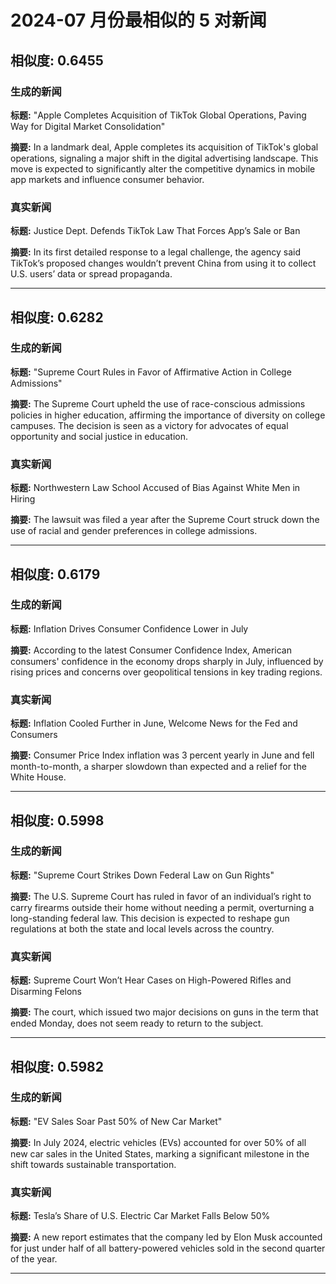 # 2024-07 月份最相似的 5 对新闻

## 相似度: 0.6455

### 生成的新闻
**标题:** "Apple Completes Acquisition of TikTok Global Operations, Paving Way for Digital Market Consolidation"

**摘要:** In a landmark deal, Apple completes its acquisition of TikTok's global operations, signaling a major shift in the digital advertising landscape. This move is expected to significantly alter the competitive dynamics in mobile app markets and influence consumer behavior.

### 真实新闻
**标题:** Justice Dept. Defends TikTok Law That Forces App’s Sale or Ban

**摘要:** In its first detailed response to a legal challenge, the agency said TikTok’s proposed changes wouldn’t prevent China from using it to collect U.S. users’ data or spread propaganda.

---

## 相似度: 0.6282

### 生成的新闻
**标题:** "Supreme Court Rules in Favor of Affirmative Action in College Admissions"

**摘要:** The Supreme Court upheld the use of race-conscious admissions policies in higher education, affirming the importance of diversity on college campuses. The decision is seen as a victory for advocates of equal opportunity and social justice in education.

### 真实新闻
**标题:** Northwestern Law School Accused of Bias Against White Men in Hiring

**摘要:** The lawsuit was filed a year after the Supreme Court struck down the use of racial and gender preferences in college admissions.

---

## 相似度: 0.6179

### 生成的新闻
**标题:** Inflation Drives Consumer Confidence Lower in July

**摘要:** According to the latest Consumer Confidence Index, American consumers' confidence in the economy drops sharply in July, influenced by rising prices and concerns over geopolitical tensions in key trading regions.

### 真实新闻
**标题:** Inflation Cooled Further in June, Welcome News for the Fed and Consumers

**摘要:** Consumer Price Index inflation was 3 percent yearly in June  and fell month-to-month, a sharper slowdown than expected and a relief for the White House.

---

## 相似度: 0.5998

### 生成的新闻
**标题:** "Supreme Court Strikes Down Federal Law on Gun Rights"

**摘要:** The U.S. Supreme Court has ruled in favor of an individual’s right to carry firearms outside their home without needing a permit, overturning a long-standing federal law. This decision is expected to reshape gun regulations at both the state and local levels across the country.

### 真实新闻
**标题:** Supreme Court Won’t Hear Cases on High-Powered Rifles and Disarming Felons

**摘要:** The court, which issued two major decisions on guns in the term that ended Monday, does not seem ready to return to the subject.

---

## 相似度: 0.5982

### 生成的新闻
**标题:** "EV Sales Soar Past 50% of New Car Market"

**摘要:** In July 2024, electric vehicles (EVs) accounted for over 50% of all new car sales in the United States, marking a significant milestone in the shift towards sustainable transportation.

### 真实新闻
**标题:** Tesla’s Share of U.S. Electric Car Market Falls Below 50%

**摘要:** A new report estimates that the company led by Elon Musk accounted for just under half of all battery-powered vehicles sold in the second quarter of the year.

---

